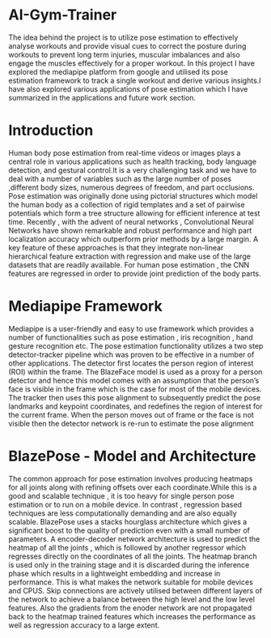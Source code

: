 # AI-Gym-Trainer
The idea behind the project is to utilize pose
estimation to effectively analyse workouts and
provide visual cues to correct the posture during
workouts to prevent long term injuries, muscular
imbalances and also engage the muscles
effectively for a proper workout. In this project I
have explored the mediapipe platform from
google and utilised its pose estimation
framework to track a single workout and derive
various insights.I have also explored various
applications of pose estimation which I have
summarized in the applications and future work
section.
# Introduction
Human body pose estimation from real-time
videos or images plays a central role in various
applications such as health tracking, body
language detection, and gestural control.It is a
very challenging task and we have to deal with a
number of variables such as the large number of
poses ,different body sizes, numerous degrees of
freedom, and part occlusions.
Pose estimation was originally done using
pictorial structures which model the human body
as a collection of rigid templates and a set of
pairwise potentials which form a tree structure
allowing for efficient inference at test time.
Recently , with the advent of neural networks ,
Convolutional Neural Networks have shown
remarkable and robust performance and high
part localization accuracy which outperform
prior methods by a large margin. A key feature
of these approaches is that they integrate
non-linear hierarchical feature extraction with
regression and make use of the large datasets
that are readily available. For human pose
estimation , the CNN features are regressed in
order to provide joint prediction of the body
parts.

# Mediapipe Framework
Mediapipe is a user-friendly and easy to use
framework which provides a number of
functionalities such as pose estimation , iris
recognition , hand gesture recognition etc. The
pose estimation functionality utilizes a two step
detector-tracker pipeline which was proven to be
effective in a number of other applications. The
detector first locates the person region of interest
(ROI) within the frame. The BlazeFace model is
used as a proxy for a person detector and hence
this model comes with an assumption that the
person’s face is visible in the frame which is the
case for most of the mobile devices. The tracker
then uses this pose alignment to subsequently
predict the pose landmarks and keypoint
coordinates, and redefines the region of interest
for the current frame. When the person moves
out of frame or the face is not visible then the
detector network is re-run to estimate the pose
alignment

# BlazePose - Model and Architecture
The common approach for pose estimation
involves producing heatmaps for all joints along
with refining offsets over each coordinate.While
this is a good and scalable technique , it is too
heavy for single person pose estimation or to run
on a mobile device. In contrast , regression
based techniques are less computationally
demanding and are also equally scalable.
BlazePose uses a stacks hourglass architecture
which gives a significant boost to the quality of
prediction even with a small number of
parameters. A encoder-decoder network
architecture is used to predict the heatmap of all
the joints , which is followed by another
regressor which regresses directly on the
coordinates of all the joints. The heatmap branch
is used only in the training stage and it is
discarded during the inference phase which
results in a lightweight embedding and increase
in performance. This is what makes the network
suitable for mobile devices and CPUS. Skip
connections are actively utilised between
different layers of the network to achieve a
balance between the high level and the low level
features. Also the gradients from the enoder
network are not propagated back to the heatmap
trained features which increases the performance
as well as regression accuracy to a large extent.

